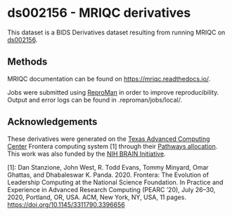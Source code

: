 # ds002156 - MRIQC derivatives

This dataset is a BIDS Derivatives dataset resulting from running MRIQC on [ds002156](https://openneuro.org/datasets/ds002156).

## Methods

MRIQC documentation can be found on https://mriqc.readthedocs.io/.

Jobs were submitted using [ReproMan](https://reproman.readthedocs.io/en/latest/) in order to improve reproducibility. Output and error logs can be found in .reproman/jobs/local/.


## Acknowledgements

These derivatives were generated on the [Texas Advanced Computing Center](https://www.tacc.utexas.edu/) Frontera computing system [1] through their [Pathways allocation](https://frontera-portal.tacc.utexas.edu/allocations/). This work was also funded by the [NIH BRAIN Initiative](https://grantome.com/grant/NIH/R24-MH117179-03).

[1]: Dan Stanzione, John West, R. Todd Evans, Tommy Minyard, Omar Ghattas, and Dhabaleswar K. Panda. 2020. Frontera: The Evolution of Leadership Computing at the National Science Foundation. In Practice and Experience in Advanced Research Computing (PEARC ’20), July 26–30, 2020, Portland, OR, USA. ACM, New York, NY, USA, 11 pages. https://doi.org/10.1145/3311790.3396656


